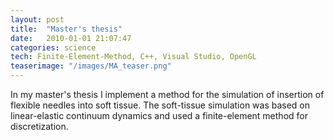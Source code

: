 ```yaml
---
layout: post
title:  "Master's thesis"
date:   2010-01-01 21:07:47
categories: science
tech: Finite-Element-Method, C++, Visual Studio, OpenGL
teaserimage: "/images/MA_teaser.png"
---
```


In my master's thesis I implement a method for the simulation of insertion of flexible needles into soft tissue. The soft-tissue simulation was based on linear-elastic continuum dynamics and used a finite-element method for discretization.

